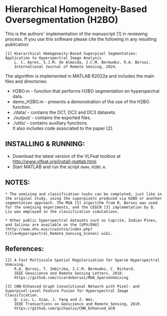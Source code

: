 # Hierarchical Homogeneity-Based Oversegmentation (H2BO)

This is the authors' implementation of the manuscript [1] in reviewing process. If you use this software please cite the following in any resulting publication:

    [1] Hierarchical Homogeneity-Based Superpixel Segmentation: Application to Hyperspectral Image Analysis
        L. C. Ayres, S.J.M. de Almeida, J.C.M. Bermudez, R.A. Borsoi.
        International Journal of Remote Sensing, 2024.

The algorithm is implemented in MATLAB R2022a and includes the main files and directories:
-  H2BO.m		- function that performs H2BO segmentation on hyperspectral data.
-  demo_H2BO.m	- presents a demonstration of the use of the H2BO function.
-  ./data/ 		- contains the DC1, DC2 and DC3 datasets.
-  ./output/ 	- contains the exported files.
-  ./utils/ 	- contains auxiliary functions.       
It also includes code associated to the paper [2].

## INSTALLING & RUNNING:
* Download the latest version of the VLFeat toolbox at http://www.vlfeat.org/install-matlab.html.
* Start MATLAB and run the script `demo_H2BO.m`.

## NOTES:
	* The unmixing and classification tasks can be completed, just like in the original study, using the superpixels produced via H2BO or another segmentation approach. The MUA [2] algorithm from R. Borsoi was used for the unmixing experiments, and the CEGCN [3] implemetation by Q. Liu was employed in the classification simulations.

	* Other public hyperspectral datasets such as Cuprite, Indian Pines, and Salinas are available on the [UPV/EHU](http://www.ehu.eus/ccwintco/index.php?title=Hyperspectral_Remote_Sensing_Scenes) wiki.

## References:

	[2] A Fast Multiscale Spatial Regularization for Sparse Hyperspectral Unmixing.
        R.A. Borsoi, T. Imbiriba, J.C.M. Bermudez, C. Richard.
        IEEE Geoscience and Remote Sensing Letters, 2018.
		https://github.com/ricardoborsoi/MUA_SparseUnmixing
		
	[3] CNN-Enhanced Graph Convolutional Network with Pixel- and Superpixel-Level Feature Fusion for Hyperspectral Image Classification.
		Q. Liu, L. Xiao, J. Yang and Z. Wei.
		IEEE Transactions on Geoscience and Remote Sensing, 2019.
		https://github.com/qichaoliu/CNN_Enhanced_GCN 
 
